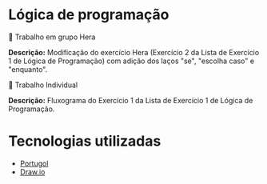 # Lógica de programação

📁 Trabalho em grupo Hera

**Descrição:** Modificação do exercício Hera (Exercício 2 da Lista de Exercício 1 de Lógica de Programação) com adição dos laços "se", "escolha caso" e "enquanto".

📁 Trabalho Individual

**Descrição:** Fluxograma do Exercício 1 da Lista de Exercício 1 de Lógica de Programação.

# Tecnologias utilizadas
* [Portugol](https://portugol.dev/)
* [Draw.io](https://app.diagrams.net/#G12HaJEPT-ERij5VDiQgtBAv3Gjbbvzkey)
